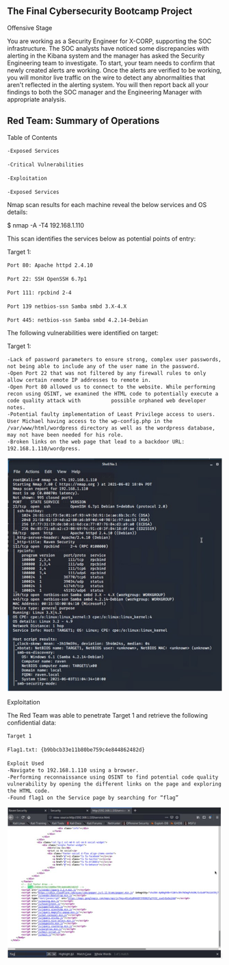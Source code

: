 ## The Final Cybersecurity Bootcamp Project

Offensive Stage

You are working as a Security Engineer for X-CORP, supporting the SOC infrastructure. The SOC analysts have noticed some discrepancies with alerting in the Kibana system and the manager has asked the Security Engineering team to investigate.
To start, your team needs to confirm that newly created alerts are working. Once the alerts are verified to be working, you will monitor live traffic on the wire to detect any abnormalities that aren't reflected in the alerting system.
You will then report back all your findings to both the SOC manager and the Engineering Manager with appropriate analysis.

## Red Team: Summary of Operations

Table of Contents

    -Exposed Services

    -Critical Vulnerabilities

    -Exploitation

    -Exposed Services

Nmap scan results for each machine reveal the below services and OS details:

$ nmap -A -T4 192.168.1.110
  
This scan identifies the services below as potential points of entry:

Target 1:

    Port 80: Apache httpd 2.4.10

    Port 22: SSH OpenSSH 6.7p1

    Port 111: rpcbind 2-4

    Port 139 netbios-ssn Samba smbd 3.X-4.X

    Port 445: netbios-ssn Samba smbd 4.2.14-Debian

The following vulnerabilities were identified on target:

Target 1:

    -Lack of password parameters to ensure strong, complex user passwords, not being able to include any of the user name in the password.
    -Open Port 22 that was not filtered by any firewall rules to only allow certain remote IP addresses to remote in.
    -Open Port 80 allowed us to connect to the website. While performing recon using OSINT, we examined the HTML code to potentially execute a code quality attack with          possible orphaned web developer notes.
    -Potential faulty implementation of Least Privilege access to users. User Michael having access to the wp-config.php in the /var/www/html/wordpress directory as well as the wordpress database, may not have been needed for his role.
    -Broken links on the web page that lead to a backdoor URL: 192.168.1.110/wordpress.

![](https://github.com/Kells91483/Cybersecurity/blob/main/Final%20Project/Offensive%20Images/NmapScan.jpg)

Exploitation

The Red Team was able to penetrate Target 1 and retrieve the following confidential data:

    Target 1
    
    Flag1.txt: {b9bbcb33e11b80be759c4e844862482d}

    Exploit Used
    -Navigate to 192.168.1.110 using a browser.
    -Performing reconnaissance using OSINT to find potential code quality vulnerability by opening the different links on the page and exploring the HTML code.
    -Found flag1 on the Service page by searching for “flag”

![](https://github.com/Kells91483/Cybersecurity/blob/main/Final%20Project/Offensive%20Images/Flag1.jpg)

